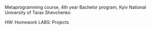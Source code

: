 Metaprogramming course,
4th year Bachelor program,
Kyiv National University of Taras Shevchenko

HW: Homework
LABS: Projects